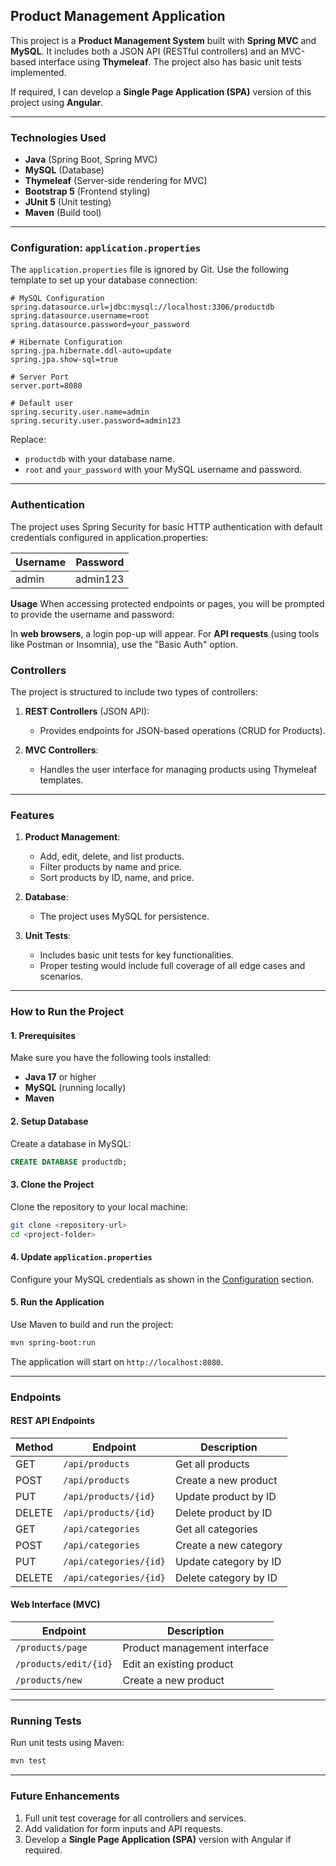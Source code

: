 ## **Product Management Application**

This project is a **Product Management System** built with **Spring MVC** and **MySQL**. It includes both a JSON API (RESTful controllers) and an MVC-based interface using **Thymeleaf**. The project also has basic unit tests implemented.

If required, I can develop a **Single Page Application (SPA)** version of this project using **Angular**.

---

### **Technologies Used**
- **Java** (Spring Boot, Spring MVC)
- **MySQL** (Database)
- **Thymeleaf** (Server-side rendering for MVC)
- **Bootstrap 5** (Frontend styling)
- **JUnit 5** (Unit testing)
- **Maven** (Build tool)

---

### **Configuration: `application.properties`**

The `application.properties` file is ignored by Git. Use the following template to set up your database connection:

```properties
# MySQL Configuration
spring.datasource.url=jdbc:mysql://localhost:3306/productdb
spring.datasource.username=root
spring.datasource.password=your_password

# Hibernate Configuration
spring.jpa.hibernate.ddl-auto=update
spring.jpa.show-sql=true

# Server Port
server.port=8080

# Default user
spring.security.user.name=admin
spring.security.user.password=admin123
```

Replace:
- `productdb` with your database name.
- `root` and `your_password` with your MySQL username and password.

---

### **Authentication**
The project uses Spring Security for basic HTTP authentication with default credentials configured in application.properties:

|Username|	Password |
|--------|-----------|
|admin	 |admin123   |

**Usage**
When accessing protected endpoints or pages, you will be prompted to provide the username and password:

In **web browsers**, a login pop-up will appear.
For **API requests** (using tools like Postman or Insomnia), use the "Basic Auth" option.


### **Controllers**
The project is structured to include two types of controllers:

1. **REST Controllers** (JSON API):
   - Provides endpoints for JSON-based operations (CRUD for Products).

2. **MVC Controllers**:
   - Handles the user interface for managing products using Thymeleaf templates.

---

### **Features**
1. **Product Management**:
   - Add, edit, delete, and list products.
   - Filter products by name and price.
   - Sort products by ID, name, and price.

2. **Database**:
   - The project uses MySQL for persistence.

3. **Unit Tests**:
   - Includes basic unit tests for key functionalities.
   - Proper testing would include full coverage of all edge cases and scenarios.

---

### **How to Run the Project**

#### **1. Prerequisites**
Make sure you have the following tools installed:
- **Java 17** or higher
- **MySQL** (running locally)
- **Maven**

#### **2. Setup Database**
Create a database in MySQL:
```sql
CREATE DATABASE productdb;
```

#### **3. Clone the Project**
Clone the repository to your local machine:
```bash
git clone <repository-url>
cd <project-folder>
```

#### **4. Update `application.properties`**
Configure your MySQL credentials as shown in the [Configuration](#configuration-applicationproperties) section.

#### **5. Run the Application**
Use Maven to build and run the project:
```bash
mvn spring-boot:run
```

The application will start on `http://localhost:8080`.

---

### **Endpoints**

#### **REST API Endpoints**
| Method | Endpoint             | Description              |
|--------|----------------------|--------------------------|
| GET    | `/api/products`      | Get all products         |
| POST   | `/api/products`      | Create a new product     |
| PUT    | `/api/products/{id}` | Update product by ID     |
| DELETE | `/api/products/{id}` | Delete product by ID     |
| GET    | `/api/categories`      | Get all categories         |
| POST   | `/api/categories`      | Create a new category    |
| PUT    | `/api/categories/{id}` | Update category by ID     |
| DELETE | `/api/categories/{id}` | Delete category by ID     |

#### **Web Interface (MVC)**
| Endpoint           | Description                   |
|--------------------|-------------------------------|
| `/products/page`   | Product management interface |
| `/products/edit/{id}` | Edit an existing product    |
| `/products/new` | Create a new product    |

---

### **Running Tests**
Run unit tests using Maven:
```bash
mvn test
```

---

### **Future Enhancements**
1. Full unit test coverage for all controllers and services.
2. Add validation for form inputs and API requests.
3. Develop a **Single Page Application (SPA)** version with Angular if required.
